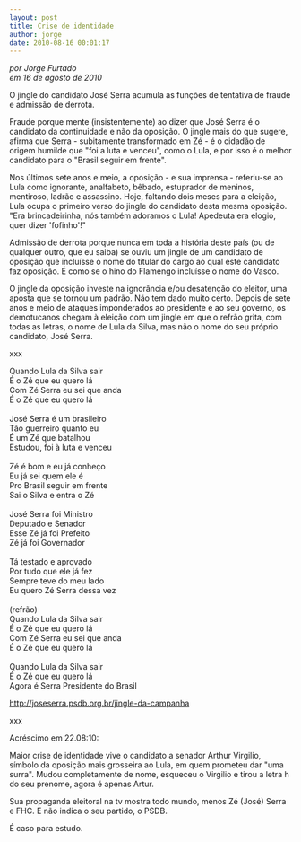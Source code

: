 ```yaml
---
layout: post
title: Crise de identidade
author: jorge
date: 2010-08-16 00:01:17
---
```

*por Jorge Furtado*\
*em 16 de agosto de 2010*

O jingle do candidato José Serra acumula as funções de tentativa de fraude e admissão de derrota.

Fraude porque mente (insistentemente) ao dizer que José Serra é o candidato da continuidade e não da oposição. O jingle mais do que sugere, afirma que Serra - subitamente transformado em Zé - é o cidadão de origem humilde que "foi a luta e venceu", como o Lula, e por isso é o melhor candidato para o "Brasil seguir em frente".

Nos últimos sete anos e meio, a oposição - e sua imprensa - referiu-se ao Lula como ignorante, analfabeto, bêbado, estuprador de meninos, mentiroso, ladrão e assassino. Hoje, faltando dois meses para a eleição, Lula ocupa o primeiro verso do jingle do candidato desta mesma oposição. "Era brincadeirinha, nós também adoramos o Lula! Apedeuta era elogio, quer dizer 'fofinho'!"

Admissão de derrota porque nunca em toda a história deste país (ou de qualquer outro, que eu saiba) se ouviu um jingle de um candidato de oposição que incluísse o nome do titular do cargo ao qual este candidato faz oposição. É como se o hino do Flamengo incluísse o nome do Vasco.

O jingle da oposição investe na ignorância e/ou desatenção do eleitor, uma aposta que se tornou um padrão. Não tem dado muito certo. Depois de sete anos e meio de ataques imponderados ao presidente e ao seu governo, os demotucanos chegam à eleição com um jingle em que o refrão grita, com todas as letras, o nome de Lula da Silva, mas não o nome do seu próprio candidato, José Serra.

xxx

Quando Lula da Silva sair\
É o Zé que eu quero lá\
Com Zé Serra eu sei que anda\
É o Zé que eu quero lá\
 \
José Serra é um brasileiro\
Tão guerreiro quanto eu\
É um Zé que batalhou\
Estudou, foi à luta e venceu\
 \
Zé é bom e eu já conheço\
Eu já sei quem ele é\
Pro Brasil seguir em frente\
Sai o Silva e entra o Zé\
 \
José Serra foi Ministro\
Deputado e Senador\
Esse Zé já foi Prefeito\
Zé já foi Governador\
 \
Tá testado e aprovado\
Por tudo que ele já fez\
Sempre teve do meu lado\
Eu quero Zé Serra dessa vez\
 \
(refrão)\
Quando Lula da Silva sair\
É o Zé que eu quero lá\
Com Zé Serra eu sei que anda\
É o Zé que eu quero lá\
 \
Quando Lula da Silva sair\
É o Zé que eu quero lá\
Agora é Serra Presidente do Brasil

<http://joseserra.psdb.org.br/jingle-da-campanha>

[](http://joseserra.psdb.org.br/jingle-da-campanha)xxx

Acréscimo em 22.08:10:

Maior crise de identidade vive o candidato a senador Arthur Virgilio, símbolo da oposição mais grosseira ao Lula, em quem prometeu dar "uma surra". Mudou completamente de nome, esqueceu o Virgilio e tirou a letra h do seu prenome, agora é apenas Artur.

Sua propaganda eleitoral na tv mostra todo mundo, menos Zé (José) Serra e FHC. E não indica o seu partido, o PSDB.

É caso para estudo.